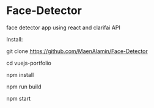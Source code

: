 
# Face-Detector
face detector app using react and clarifai API


Install:

git clone https://github.com/MaenAlamin/Face-Detector

cd vuejs-portfolio

npm install

npm run build

npm start

